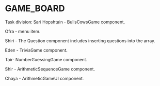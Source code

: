 # GAME_BOARD
Task division:
Sari Hopshtain - BullsCowsGame component.

Ofra  - menu item.

Shiri - The Question component includes inserting questions into the array.

Eden - TriviaGame component.

Tair- NumberGuessingGame component.

Shir - ArithmeticSequenceGame component.

Chaya - ArithmeticGameUI component.

